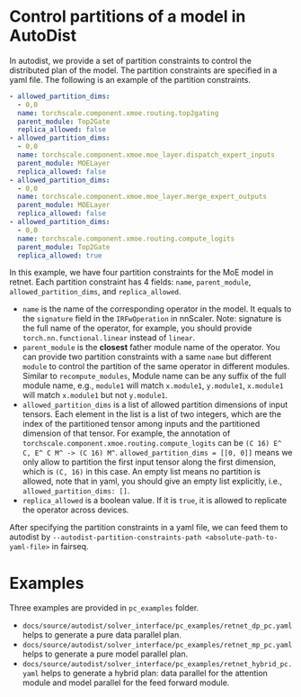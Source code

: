 # Control partitions of a model in AutoDist

In autodist, we provide a set of partition constraints to control the distributed plan of the model. The partition constraints are specified in a yaml file. The following is an example of the partition constraints.

```yaml
- allowed_partition_dims:
  - 0,0
  name: torchscale.component.xmoe.routing.top2gating
  parent_module: Top2Gate
  replica_allowed: false
- allowed_partition_dims:
  - 0,0
  name: torchscale.component.xmoe.moe_layer.dispatch_expert_inputs
  parent_module: MOELayer
  replica_allowed: false
- allowed_partition_dims:
  - 0,0
  name: torchscale.component.xmoe.moe_layer.merge_expert_outputs
  parent_module: MOELayer
  replica_allowed: false
- allowed_partition_dims:
  - 0,0
  name: torchscale.component.xmoe.routing.compute_logits
  parent_module: Top2Gate
  replica_allowed: true
```

In this example, we have four partition constraints for the MoE model in retnet. Each partition constraint has 4 fields: `name`, `parent_module`, `allowed_partition_dims`, and `replica_allowed`.

- `name` is the name of the corresponding operator in the model. It equals to the `signature` field in the `IRFwOperation` in nnScaler. Note: signature is the full name of the operator, for example, you should provide `torch.nn.functional.linear` instead of `linear`.
- `parent_module` is the **closest** father module name of the operator. You can provide two partition constraints with a same `name` but different `module` to control the partition of the same operator in different modules. Similar to `recompute_modules`, Module name can be any suffix of the full module name, e.g., `module1` will match `x.module1`, `y.module1`, `x.module1` will match `x.module1` but not `y.module1`.
- `allowed_partition_dims` is a list of allowed partition dimensions of input tensors. Each element in the list is a list of two integers, which are the index of the partitioned tensor among inputs and the partitioned dimension of that tensor. For example, the annotation of `torchscale.component.xmoe.routing.compute_logits` can be `(C 16) E^ C, E^ C M^ -> (C 16) M^`. `allowed_partition_dims = [[0, 0]]` means we only allow to partition the first input tensor along the first dimension, which is `(C, 16)` in this case. An empty list means no partition is allowed, note that in yaml, you should give an empty list explicitly, i.e., `allowed_partition_dims: []`.
- `replica_allowed` is a boolean value. If it is `true`, it is allowed to replicate the operator across devices.

After specifying the partition constraints in a yaml file, we can feed them to autodist by `--autodist-partition-constraints-path <absolute-path-to-yaml-file>` in fairseq.

# Examples

Three examples are provided in `pc_examples` folder.

- `docs/source/autodist/solver_interface/pc_examples/retnet_dp_pc.yaml` helps to generate a pure data parallel plan.
- `docs/source/autodist/solver_interface/pc_examples/retnet_mp_pc.yaml` helps to generate a pure model parallel plan.
- `docs/source/autodist/solver_interface/pc_examples/retnet_hybrid_pc.yaml` helps to generate a hybrid plan: data parallel for the attention module and model parallel for the feed forward module.
